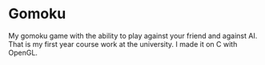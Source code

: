 # Gomoku
My gomoku game with the ability to play against your friend and against AI.
That is my first year course work at the university.
I made it on C with OpenGL.

